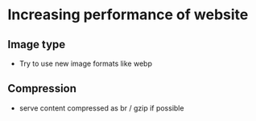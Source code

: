 # Increasing performance of website

## Image type
- Try to use new image formats like webp

## Compression

- serve content compressed as br / gzip if possible
